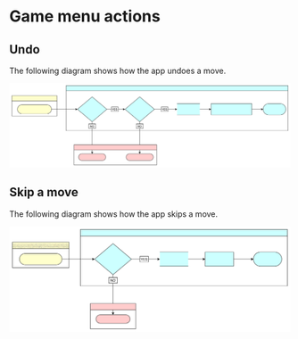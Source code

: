 # Game menu actions

## Undo

The following diagram shows how the app undoes a move.

![A diagram showing how the server undoes a move](./images/undo-a-move.drawio.svg)

## Skip a move

The following diagram shows how the app skips a move.

![A diagram showing how the server skips a move](./images/skip-a-move.drawio.svg)

